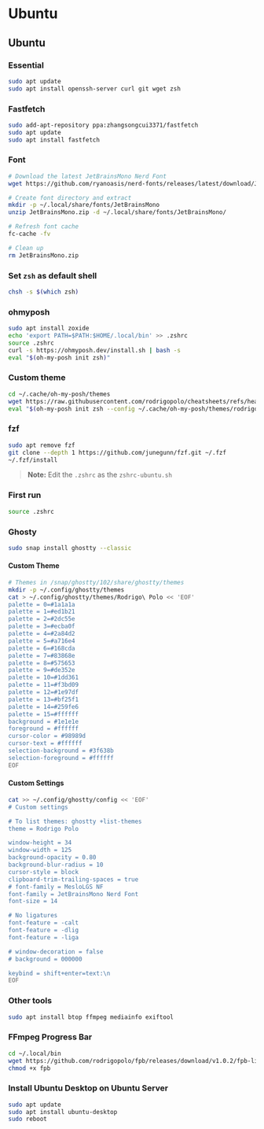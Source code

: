 # Ubuntu

## Ubuntu

### Essential
```sh
sudo apt update
sudo apt install openssh-server curl git wget zsh
```

### Fastfetch
```sh
sudo add-apt-repository ppa:zhangsongcui3371/fastfetch
sudo apt update
sudo apt install fastfetch
```

### Font
```sh
# Download the latest JetBrainsMono Nerd Font
wget https://github.com/ryanoasis/nerd-fonts/releases/latest/download/JetBrainsMono.zip

# Create font directory and extract
mkdir -p ~/.local/share/fonts/JetBrainsMono
unzip JetBrainsMono.zip -d ~/.local/share/fonts/JetBrainsMono/

# Refresh font cache
fc-cache -fv

# Clean up
rm JetBrainsMono.zip
```

### Set `zsh` as default shell
```sh
chsh -s $(which zsh)
```

### ohmyposh
```sh
sudo apt install zoxide
echo 'export PATH=$PATH:$HOME/.local/bin' >> .zshrc
source .zshrc
curl -s https://ohmyposh.dev/install.sh | bash -s
eval "$(oh-my-posh init zsh)"
```

### Custom theme
```sh
cd ~/.cache/oh-my-posh/themes
wget https://raw.githubusercontent.com/rodrigopolo/cheatsheets/refs/heads/master/rodrigopolo.omp.json
eval "$(oh-my-posh init zsh --config ~/.cache/oh-my-posh/themes/rodrigopolo.omp.json)"
```

### fzf
```sh
sudo apt remove fzf
git clone --depth 1 https://github.com/junegunn/fzf.git ~/.fzf
~/.fzf/install
```

> **Note:** Edit the `.zshrc` as the `zshrc-ubuntu.sh`

### First run
```sh
source .zshrc
```

### Ghosty
```sh
sudo snap install ghostty --classic
```

#### Custom Theme
```sh
# Themes in /snap/ghostty/102/share/ghostty/themes
mkdir -p ~/.config/ghostty/themes
cat > ~/.config/ghostty/themes/Rodrigo\ Polo << 'EOF'
palette = 0=#1a1a1a
palette = 1=#ed1b21
palette = 2=#2dc55e
palette = 3=#ecba0f
palette = 4=#2a84d2
palette = 5=#a716e4
palette = 6=#168cda
palette = 7=#83868e
palette = 8=#575653
palette = 9=#de352e
palette = 10=#1dd361
palette = 11=#f3bd09
palette = 12=#1e97df
palette = 13=#bf25f1
palette = 14=#259fe6
palette = 15=#ffffff
background = #1e1e1e
foreground = #ffffff
cursor-color = #98989d
cursor-text = #ffffff
selection-background = #3f638b
selection-foreground = #ffffff
EOF
```

#### Custom Settings
```sh
cat >> ~/.config/ghostty/config << 'EOF'
# Custom settings

# To list themes: ghostty +list-themes
theme = Rodrigo Polo

window-height = 34
window-width = 125
background-opacity = 0.80
background-blur-radius = 10
cursor-style = block
clipboard-trim-trailing-spaces = true
# font-family = MesloLGS NF
font-family = JetBrainsMono Nerd Font
font-size = 14

# No ligatures
font-feature = -calt
font-feature = -dlig
font-feature = -liga

# window-decoration = false
# background = 000000

keybind = shift+enter=text:\n
EOF
```

### Other tools
```sh
sudo apt install btop ffmpeg mediainfo exiftool
```

### FFmpeg Progress Bar
```sh
cd ~/.local/bin
wget https://github.com/rodrigopolo/fpb/releases/download/v1.0.2/fpb-linux-amd64 -O fpb
chmod +x fpb
```

### Install Ubuntu Desktop on Ubuntu Server
```sh
sudo apt update
sudo apt install ubuntu-desktop
sudo reboot
```
